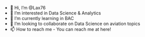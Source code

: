 - 👋 Hi, I’m @Lax76
- 👀 I’m interested in Data Science & Analytics
- 🌱 I’m currently learning in BAC
- 💞️ I’m looking to collaborate on Data Science on aviation topics
- 📫 How to reach me - You can reach me at here!
